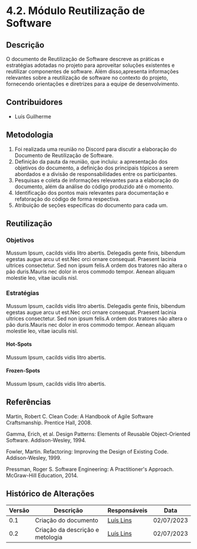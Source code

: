# 4.2. Módulo Reutilização de Software

## Descrição

O documento de Reutilização de Software descreve as práticas e estratégias adotadas no projeto para aproveitar soluções existentes e reutilizar componentes de software. Além disso,apresenta informações relevantes sobre a reutilização de software no contexto do projeto, fornecendo orientações e diretrizes para a equipe de desenvolvimento.

## Contribuidores

- Luís Guilherme

## Metodologia

1. Foi realizada uma reunião no Discord para discutir a elaboração do Documento de Reutilização de Software.
1. Definição da pauta da reunião, que incluiu: a apresentação dos objetivos do documento, a definição dos principais tópicos a serem abordados e a divisão de responsabilidades entre os participantes.
1. Pesquisas e coleta de informações relevantes para a elaboração do documento, além da análise do código produzido até o momento.
1. Identificação dos pontos mais relevantes para documentação e refatoração do código de forma respectiva.
1. Atribuição de seções específicas do documento para cada um.

## Reutilização

### Objetivos
Mussum Ipsum, cacilds vidis litro abertis. Delegadis gente finis, bibendum egestas augue arcu ut est.Nec orci ornare consequat. Praesent lacinia ultrices consectetur. Sed non ipsum felis.A ordem dos tratores não altera o pão duris.Mauris nec dolor in eros commodo tempor. Aenean aliquam molestie leo, vitae iaculis nisl.

### Estratégias
Mussum Ipsum, cacilds vidis litro abertis. Delegadis gente finis, bibendum egestas augue arcu ut est.Nec orci ornare consequat. Praesent lacinia ultrices consectetur. Sed non ipsum felis.A ordem dos tratores não altera o pão duris.Mauris nec dolor in eros commodo tempor. Aenean aliquam molestie leo, vitae iaculis nisl.

#### Hot-Spots

Mussum Ipsum, cacilds vidis litro abertis.

#### Frozen-Spots

Mussum Ipsum, cacilds vidis litro abertis.

## Referências

Martin, Robert C. Clean Code: A Handbook of Agile Software Craftsmanship. Prentice Hall, 2008.

Gamma, Erich, et al. Design Patterns: Elements of Reusable Object-Oriented Software. Addison-Wesley, 1994.

Fowler, Martin. Refactoring: Improving the Design of Existing Code. Addison-Wesley, 1999.

Pressman, Roger S. Software Engineering: A Practitioner's Approach. McGraw-Hill Education, 2014.

## Histórico de Alterações

| Versão | Descrição                           | Responsáveis                                 | Data       |
| ------ | ----------------------------------- | -------------------------------------------- | ---------- |
| 0.1    | Criação do documento             | [Luís Lins](https://github.com/luisgaboardi) | 02/07/2023 |
| 0.2    | Criação da descrição e metologia | [Luís Lins](https://github.com/luisgaboardi) | 02/07/2023 |

<!--
Entrega Mínina: Exemplo de Reutilização, evidenciando parte conceitual e código.

Apresentação (em sala) conferindo reflexões sobre reutilização de software no escopo da aplicação, com:
(i) justificativas & senso crítico sobre reutilização de software;
(ii) breve análise do exemplo (parte conceitual & código) no escopo da aplicação;
Tempo da Apresentação: +/- 10min. Recomendação: Apresentar diretamente via Wiki ou GitPages do Projeto.
-->
